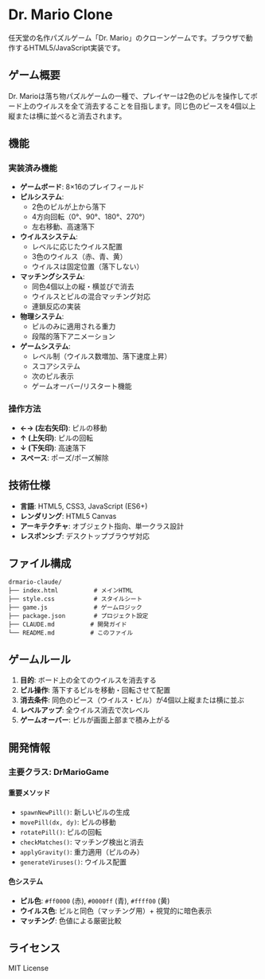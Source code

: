 # Dr. Mario Clone

任天堂の名作パズルゲーム「Dr. Mario」のクローンゲームです。ブラウザで動作するHTML5/JavaScript実装です。

## ゲーム概要

Dr. Marioは落ち物パズルゲームの一種で、プレイヤーは2色のピルを操作してボード上のウイルスを全て消去することを目指します。同じ色のピースを4個以上縦または横に並べると消去されます。

## 機能

### 実装済み機能
- **ゲームボード**: 8×16のプレイフィールド
- **ピルシステム**: 
  - 2色のピルが上から落下
  - 4方向回転（0°、90°、180°、270°）
  - 左右移動、高速落下
- **ウイルスシステム**: 
  - レベルに応じたウイルス配置
  - 3色のウイルス（赤、青、黄）
  - ウイルスは固定位置（落下しない）
- **マッチングシステム**: 
  - 同色4個以上の縦・横並びで消去
  - ウイルスとピルの混合マッチング対応
  - 連鎖反応の実装
- **物理システム**: 
  - ピルのみに適用される重力
  - 段階的落下アニメーション
- **ゲームシステム**: 
  - レベル制（ウイルス数増加、落下速度上昇）
  - スコアシステム
  - 次のピル表示
  - ゲームオーバー/リスタート機能

### 操作方法
- **←→ (左右矢印)**: ピルの移動
- **↑ (上矢印)**: ピルの回転
- **↓ (下矢印)**: 高速落下
- **スペース**: ポーズ/ポーズ解除

## 技術仕様

- **言語**: HTML5, CSS3, JavaScript (ES6+)
- **レンダリング**: HTML5 Canvas
- **アーキテクチャ**: オブジェクト指向、単一クラス設計
- **レスポンシブ**: デスクトップブラウザ対応

## ファイル構成

```
drmario-claude/
├── index.html          # メインHTML
├── style.css           # スタイルシート
├── game.js             # ゲームロジック
├── package.json        # プロジェクト設定
├── CLAUDE.md          # 開発ガイド
└── README.md          # このファイル
```

## ゲームルール

1. **目的**: ボード上の全てのウイルスを消去する
2. **ピル操作**: 落下するピルを移動・回転させて配置
3. **消去条件**: 同色のピース（ウイルス・ピル）が4個以上縦または横に並ぶ
4. **レベルアップ**: 全ウイルス消去で次レベル
5. **ゲームオーバー**: ピルが画面上部まで積み上がる

## 開発情報

### 主要クラス: DrMarioGame

#### 重要メソッド
- `spawnNewPill()`: 新しいピルの生成
- `movePill(dx, dy)`: ピルの移動
- `rotatePill()`: ピルの回転
- `checkMatches()`: マッチング検出と消去
- `applyGravity()`: 重力適用（ピルのみ）
- `generateViruses()`: ウイルス配置

#### 色システム
- **ピル色**: `#ff0000` (赤), `#0000ff` (青), `#ffff00` (黄)
- **ウイルス色**: ピルと同色（マッチング用）+ 視覚的に暗色表示
- **マッチング**: 色値による厳密比較

## ライセンス

MIT License
